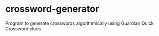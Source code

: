 # crossword-generator
Program to generate crosswords algorithmically using Guardian Quick Crossword clues
